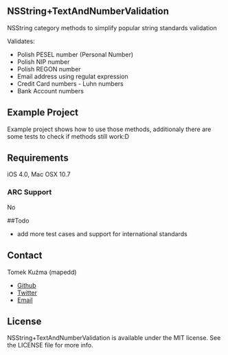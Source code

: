 
## NSString+TextAndNumberValidation

NSString category methods to simplify popular string standards validation

Validates:

- Polish PESEL number (Personal Number)
- Polish NIP number
- Polish REGON number
- Email address using regulat expression
- Credit Card numbers - Luhn numbers
- Bank Account numbers



## Example Project

Example project shows how to use those methods, additionaly there are some tests to check if methods still work:D

## Requirements

iOS 4.0, Mac OSX 10.7

### ARC Support

No

##Todo

- add more test cases and support for international standards


## Contact

Tomek Kuźma (mapedd)

- [Github](http://github.com/mapedd/ "Title")
- [Twitter](http://twitter/mapedd/ "Title")
- [Email](mapedd@mapedd.com/ "Title")


## License

NSString+TextAndNumberValidation is available under the MIT license. See the LICENSE file for more info.
